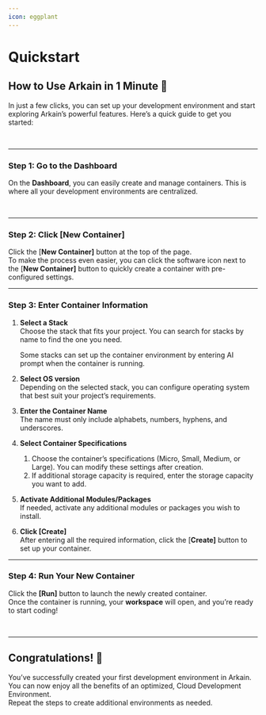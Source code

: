 ```yaml
---
icon: eggplant
---
```


# Quickstart

## **How to Use Arkain in 1 Minute** 🚀

In just a few clicks, you can set up your development environment and start exploring Arkain’s powerful features. Here’s a quick guide to get you started:

<figure><img src="../.gitbook/assets/내용 (2).png" alt=""><figcaption></figcaption></figure>

***

### **Step 1: Go to the Dashboard**

On the **Dashboard**, you can easily create and manage containers. This is where all your development environments are centralized.

<figure><img src="../.gitbook/assets/내용-1 (2).png" alt=""><figcaption></figcaption></figure>

***

### **Step 2: Click \[New Container]**

Click the \[**New Container]** button at the top of the page.\
To make the process even easier, you can click the software icon next to the \[**New Container]** button to quickly create a container with pre-configured settings.

***

### **Step 3: Enter Container Information**

1.  **Select a Stack**\
    Choose the stack that fits your project. You can search for stacks by name to find the one you need.

    Some stacks can set up the container environment by entering AI prompt when the container is running.
2. **Select OS version**\
   Depending on the selected stack, you can configure operating system that best suit your project’s requirements.
3. **Enter the Container Name**\
   The name must only include alphabets, numbers, hyphens, and underscores.
4. **Select Container Specifications**
   1. Choose the container’s specifications (Micro, Small, Medium, or Large). You can modify these settings after creation.
   2. If additional storage capacity is required, enter the storage capacity you want to add.
5. **Activate Additional Modules/Packages**\
   If needed, activate any additional modules or packages you wish to install.
6. **Click \[Create]**\
   After entering all the required information, click the \[**Create]** button to set up your container.

***

### **Step 4: Run Your New Container**

Click the **\[Run]** button to launch the newly created container.\
Once the container is running, your **workspace** will open, and you’re ready to start coding!

<figure><img src="../.gitbook/assets/내용-2 (1).png" alt=""><figcaption></figcaption></figure>

***

## **Congratulations! 🎉**

You’ve successfully created your first development environment in Arkain. You can now enjoy all the benefits of an optimized, Cloud Development Environment.\
Repeat the steps to create additional environments as needed.
